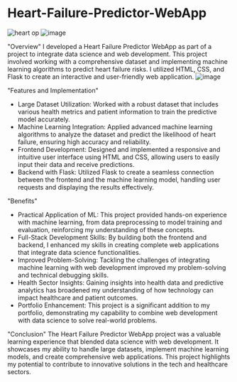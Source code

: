# Heart-Failure-Predictor-WebApp
![heart op](https://github.com/yesshristi/Heart-Failure-Predictor-WebApp/assets/136729553/7e8b8e97-a25b-4a6c-8ef6-959d7758577e)
![image](https://github.com/yesshristi/Heart-Failure-Predictor-WebApp/assets/136729553/cb67f9f4-933d-4c20-8375-354094bf8d43)

"Overview"
I developed a Heart Failure Predictor WebApp as part of a project to integrate data science and web development. This project involved working with a comprehensive dataset and implementing machine learning algorithms to predict heart failure risks. I utilized HTML, CSS, and Flask to create an interactive and user-friendly web application.
![image](https://github.com/yesshristi/Heart-Failure-Predictor-WebApp/assets/136729553/69fdc75a-4ed2-430a-b34b-0bf8c5d923c6)


"Features and Implementation"
- Large Dataset Utilization: Worked with a robust dataset that includes various health metrics and patient information to train the predictive model accurately.
- Machine Learning Integration: Applied advanced machine learning algorithms to analyze the dataset and predict the likelihood of heart failure, ensuring high accuracy and reliability.
- Frontend Development: Designed and implemented a responsive and intuitive user interface using HTML and CSS, allowing users to easily input their data and receive predictions.
- Backend with Flask: Utilized Flask to create a seamless connection between the frontend and the machine learning model, handling user requests and displaying the results effectively.

"Benefits"
- Practical Application of ML: This project provided hands-on experience with machine learning, from data preprocessing to model training and evaluation, reinforcing my understanding of these concepts.
- Full-Stack Development Skills: By building both the frontend and backend, I enhanced my skills in creating complete web applications that integrate data science functionalities.
- Improved Problem-Solving: Tackling the challenges of integrating machine learning with web development improved my problem-solving and technical debugging skills.
- Health Sector Insights: Gaining insights into health data and predictive analytics has broadened my understanding of how technology can impact healthcare and patient outcomes.
- Portfolio Enhancement: This project is a significant addition to my portfolio, demonstrating my capability to combine web development with data science to solve real-world problems.

"Conclusion"
The Heart Failure Predictor WebApp project was a valuable learning experience that blended data science with web development. It showcases my ability to handle large datasets, implement machine learning models, and create comprehensive web applications. This project highlights my potential to contribute to innovative solutions in the tech and healthcare sectors.


